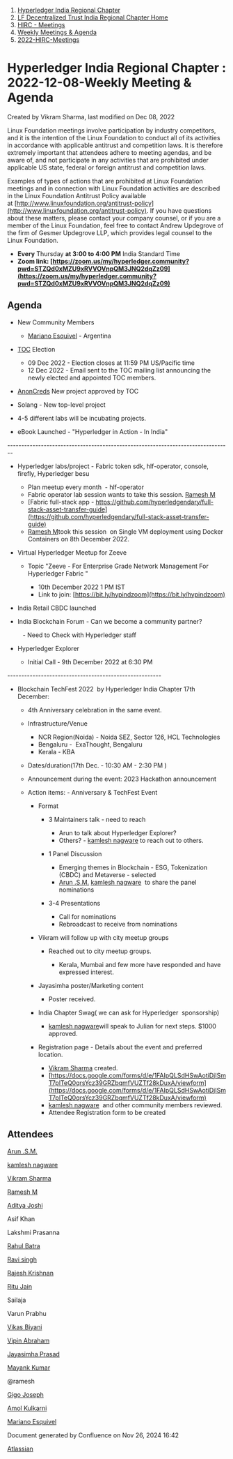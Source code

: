 1. [Hyperledger India Regional Chapter](index.html)
2. [LF Decentralized Trust India Regional Chapter Home](LF-Decentralized-Trust-India-Regional-Chapter-Home_19169282.html)
3. [HIRC - Meetings](HIRC---Meetings_19169350.html)
4. [Weekly Meetings &amp; Agenda](19169352.html)
5. [2022-HIRC-Meetings](2022-HIRC-Meetings_19170168.html)

# Hyperledger India Regional Chapter : 2022-12-08-Weekly Meeting &amp; Agenda

Created by Vikram Sharma, last modified on Dec 08, 2022

Linux Foundation meetings involve participation by industry competitors, and it is the intention of the Linux Foundation to conduct all of its activities in accordance with applicable antitrust and competition laws. It is therefore extremely important that attendees adhere to meeting agendas, and be aware of, and not participate in any activities that are prohibited under applicable US state, federal or foreign antitrust and competition laws.

Examples of types of actions that are prohibited at Linux Foundation meetings and in connection with Linux Foundation activities are described in the Linux Foundation Antitrust Policy available at [http://www.linuxfoundation.org/antitrust-policy](http://www.linuxfoundation.org/antitrust-policy). If you have questions about these matters, please contact your company counsel, or if you are a member of the Linux Foundation, feel free to contact Andrew Updegrove of the firm of Gesmer Updegrove LLP, which provides legal counsel to the Linux Foundation.

- **Every** Thursday **at 3:00 to 4:00 PM** India Standard Time
- **Zoom link: [https://zoom.us/my/hyperledger.community?pwd=STZQd0xMZU9xRVVOVnpQM3JNQ2dqZz09](https://zoom.us/my/hyperledger.community?pwd=STZQd0xMZU9xRVVOVnpQM3JNQ2dqZz09)**

## Agenda

- New Community Members
  
  - [Mariano Esquivel](https://lf-hyperledger.atlassian.net/wiki/people/712020:a7ff7615-c74b-4d9e-9aae-51c5f80425ab?ref=confluence) - Argentina
- [TOC](https://lists.hyperledger.org/g/toc/message/3878) Election 
  
  - 09 Dec 2022 - Election closes at 11:59 PM US/Pacific time
  - 12 Dec 2022 - Email sent to the TOC mailing list announcing the newly elected and appointed TOC members.
- [AnonCreds](https://github.com/hyperledger/hyperledger-hip/pull/7) New project approved by TOC
- Solang - New top-level project
- 4-5 different labs will be incubating projects.
- eBook Launched - "Hyperledger in Action - In India"

\--------------------------------------------------------------------------------

- Hyperledger labs/project - Fabric token sdk, hlf-operator, console, firefly, Hyperledger besu 
  
  - Plan meetup every month  - hlf-operator
  - Fabric operator lab session wants to take this session. [Ramesh M](https://lf-hyperledger.atlassian.net/wiki/people/5dffa51885a8c90ecac82cd5?ref=confluence)
  - [Fabric full-stack app - https://github.com/hyperledgendary/full-stack-asset-transfer-guide](https://github.com/hyperledgendary/full-stack-asset-transfer-guide)
  - [Ramesh M](https://lf-hyperledger.atlassian.net/wiki/people/5dffa51885a8c90ecac82cd5?ref=confluence)took this session  on Single VM deployment using Docker Containers on 8th December 2022.
- Virtual Hyperledger Meetup for Zeeve 
  
  - Topic "Zeeve - For Enterprise Grade Network Management For Hyperledger Fabric "
    
    - 10th December 2022 1 PM IST
    - Link to join: [https://bit.ly/hypindzoom](https://bit.ly/hypindzoom)
- India Retail CBDC launched
- India Blockchain Forum - Can we become a community partner?
  
     - Need to Check with Hyperledger staff
  
- Hyperledger Explorer 
  
  - Initial Call - 9th December 2022 at 6:30 PM

\-------------------------------------------------------

- Blockchain TechFest 2022  by Hyperledger India Chapter 17th December: 
  
  - 4th Anniversary celebration in the same event.
  - Infrastructure/Venue
    
    - NCR Region(Noida) - Noida SEZ, Sector 126, HCL Technologies
    - Bengaluru -  ExaThought, Bengaluru
    - Kerala - KBA
  - Dates/duration(17th Dec. - 10:30 AM - 2:30 PM )
  - Announcement during the event: 2023 Hackathon announcement
  - Action items: - Anniversary &amp; TechFest Event 
    
    - Format
      
      - 3 Maintainers talk - need to reach 
        
        - Arun to talk about Hyperledger Explorer?
        - Others? - [kamlesh nagware](https://lf-hyperledger.atlassian.net/wiki/people/557058:8e1fc425-f938-4b39-ad13-9cd8b0ddde52?ref=confluence) to reach out to others.
      - 1 Panel Discussion
        
        - Emerging themes in Blockchain - ESG, Tokenization (CBDC) and Metaverse - selected
        - [Arun .S.M.](https://lf-hyperledger.atlassian.net/wiki/people/621a0e5097d313006ba7386a?ref=confluence) [kamlesh nagware](https://lf-hyperledger.atlassian.net/wiki/people/557058:8e1fc425-f938-4b39-ad13-9cd8b0ddde52?ref=confluence)  to share the panel nominations
      - 3-4 Presentations 
        
        - Call for nominations
        - Rebroadcast to receive from nominations
    - Vikram will follow up with city meetup groups
      
      - Reached out to city meetup groups.
        
        - Kerala, Mumbai and few more have responded and have expressed interest.
    - Jayasimha poster/Marketing content
      
      - Poster received.
    - India Chapter Swag( we can ask for Hyperledger  sponsorship)
      
      - [kamlesh nagware](https://lf-hyperledger.atlassian.net/wiki/people/557058:8e1fc425-f938-4b39-ad13-9cd8b0ddde52?ref=confluence)will speak to Julian for next steps. $1000 approved.
    - Registration page - Details about the event and preferred location.
      
      - [Vikram Sharma](https://lf-hyperledger.atlassian.net/wiki/people/712020:af0c3f29-e190-4dc2-9098-9266b1dc0dab?ref=confluence) created.
      - [https://docs.google.com/forms/d/e/1FAIpQLSdHSwAotiDjISmT7plTeQ0qrsYcz39GRZbqmfVUZTf28kDuxA/viewform](https://docs.google.com/forms/d/e/1FAIpQLSdHSwAotiDjISmT7plTeQ0qrsYcz39GRZbqmfVUZTf28kDuxA/viewform)
      - [kamlesh nagware](https://lf-hyperledger.atlassian.net/wiki/people/557058:8e1fc425-f938-4b39-ad13-9cd8b0ddde52?ref=confluence)  and other community members reviewed.
      - Attendee Registration form to be created

## Attendees

[Arun .S.M.](https://lf-hyperledger.atlassian.net/wiki/people/621a0e5097d313006ba7386a?ref=confluence) 

[kamlesh nagware](https://lf-hyperledger.atlassian.net/wiki/people/557058:8e1fc425-f938-4b39-ad13-9cd8b0ddde52?ref=confluence) 

[Vikram Sharma](https://lf-hyperledger.atlassian.net/wiki/people/712020:af0c3f29-e190-4dc2-9098-9266b1dc0dab?ref=confluence) 

[Ramesh M](https://lf-hyperledger.atlassian.net/wiki/people/5dffa51885a8c90ecac82cd5?ref=confluence) 

[Aditya Joshi](https://lf-hyperledger.atlassian.net/wiki/people/5a5129ceb12c7029722bbcac?ref=confluence) 

Asif Khan

Lakshmi Prasanna

[Rahul Batra](https://lf-hyperledger.atlassian.net/wiki/people/712020:b2c0c745-e469-4fab-849c-e79724688363?ref=confluence) 

[Ravi singh](https://lf-hyperledger.atlassian.net/wiki/people/6207b125f5d29a0068fd3a32?ref=confluence) 

[Rajesh Krishnan](https://lf-hyperledger.atlassian.net/wiki/people/712020:edfbbf83-28be-4c2e-8863-7b0570fb781e?ref=confluence) 

[Ritu Jain](https://lf-hyperledger.atlassian.net/wiki/people/557058:5c9c59c5-fd5d-49e5-9535-364abb623584?ref=confluence) 

Sailaja

Varun Prabhu

[Vikas Biyani](https://lf-hyperledger.atlassian.net/wiki/people/5d838d24696ec70c3366bdf7?ref=confluence)

[Vipin Abraham](https://lf-hyperledger.atlassian.net/wiki/people/712020:fe31c4cc-945b-4425-b93e-5ed430d02420?ref=confluence) 

[Jayasimha Prasad](https://lf-hyperledger.atlassian.net/wiki/people/5ca405cce623ae19ec54e4e3?ref=confluence) 

[Mayank Kumar](https://lf-hyperledger.atlassian.net/wiki/people/5f0af229502ce1001dfbe5f8?ref=confluence) 

@ramesh 

[Gigo Joseph](https://lf-hyperledger.atlassian.net/wiki/people/70121:2ace4f14-febd-4d9c-aecb-38f7359ebbf9?ref=confluence) 

[Amol Kulkarni](https://lf-hyperledger.atlassian.net/wiki/people/712020:afe6231e-4bfa-48fe-a72b-997b7781eed9?ref=confluence) 

[Mariano Esquivel](https://lf-hyperledger.atlassian.net/wiki/people/712020:a7ff7615-c74b-4d9e-9aae-51c5f80425ab?ref=confluence) 

Document generated by Confluence on Nov 26, 2024 16:42

[Atlassian](http://www.atlassian.com/)
